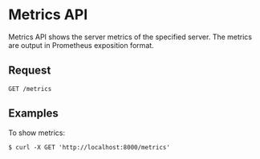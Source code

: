 # Metrics API

Metrics API shows the server metrics of the specified server. The metrics are output in Prometheus exposition format.

## Request

```text
GET /metrics
```

## Examples

To show metrics:

```text
$ curl -X GET 'http://localhost:8000/metrics'
```
